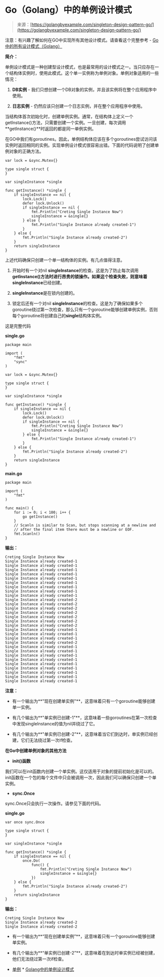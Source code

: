 <!--yml

类别：未分类

日期：2024-10-13 06:03:30

-->

# Go（Golang）中的单例设计模式

> 来源：[https://golangbyexample.com/singleton-design-pattern-go/](https://golangbyexample.com/singleton-design-pattern-go/)

注意：有兴趣了解如何在GO中实现所有其他设计模式。请查看这个完整参考 - [Go中的所有设计模式（Golang）](https://golangbyexample.com/all-design-patterns-golang/)

**简介：**

单例设计模式是一种创建型设计模式，也是最常用的设计模式之一。当只应存在一个结构体实例时，使用此模式。这个单一实例称为单例对象。单例对象适用的一些情况：

1.  **DB实例** - 我们只想创建一个DB对象的实例，并且该实例将在整个应用程序中使用。

1.  **日志实例** - 仍然应该只创建一个日志实例，并在整个应用程序中使用。

当结构体首次初始化时，创建单例实例。通常，在结构体上定义一个getInstance()方法，只需要创建一个实例。一旦创建，每次调用**getInstance()**时返回的都是同一单例实例。

在GO中我们有goroutines。因此，单例结构体应该在多个goroutines尝试访问该实例时返回相同的实例。实现单例设计模式很容易出错。下面的代码说明了创建单例对象的正确方法。

```
var lock = &sync.Mutex{}

type single struct {
}

var singleInstance *single

func getInstance() *single {
    if singleInstance == nil {
        lock.Lock()
        defer lock.Unlock()
        if singleInstance == nil {
            fmt.Println("Creting Single Instance Now")
            singleInstance = &single{}
        } else {
            fmt.Println("Single Instance already created-1")
        }
    } else {
        fmt.Println("Single Instance already created-2")
    }
    return singleInstance
}
```

上述代码确保只创建一个单一结构体的实例。有几点值得注意。

1.  开始时有一个对nil **singleInstance**的检查。这是为了防止每次调用**getInstance()**方法时进行昂贵的锁操作。如果这个检查失败，则意味着**singleInstance**已经创建。

1.  **singleInstance**是在锁内创建的。

1.  锁定后还有一个对nil **singleInstance**的检查。这是为了确保如果多个goroutine绕过第一次检查，那么只有一个goroutine能够创建单例实例，否则每个goroutine将创建自己的**single**结构体实例。

这是完整代码

**single.go**

```
package main

import (
    "fmt"
    "sync"
)

var lock = &sync.Mutex{}

type single struct {
}

var singleInstance *single

func getInstance() *single {
    if singleInstance == nil {
        lock.Lock()
        defer lock.Unlock()
        if singleInstance == nil {
            fmt.Println("Creting Single Instance Now")
            singleInstance = &single{}
        } else {
            fmt.Println("Single Instance already created-1")
        }
    } else {
        fmt.Println("Single Instance already created-2")
    }
    return singleInstance
}
```

**main.go**

```
package main

import (
    "fmt"
)

func main() {
    for i := 0; i < 100; i++ {
        go getInstance()
    }
    // Scanln is similar to Scan, but stops scanning at a newline and
    // after the final item there must be a newline or EOF.
    fmt.Scanln()
}
```

**输出：**

```
Creting Single Instance Now
Single Instance already created-1
Single Instance already created-1
Single Instance already created-1
Single Instance already created-1
Single Instance already created-1
Single Instance already created-1
Single Instance already created-1
Single Instance already created-1
Single Instance already created-1
Single Instance already created-2
Single Instance already created-2
Single Instance already created-2
Single Instance already created-2
Single Instance already created-2
Single Instance already created-2
Single Instance already created-2
Single Instance already created-1
Single Instance already created-1
Single Instance already created-1
Single Instance already created-2
Single Instance already created-1
Single Instance already created-1
Single Instance already created-1
Single Instance already created-1
Single Instance already created-1
Single Instance already created-1
Single Instance already created-1
Single Instance already created-1
Single Instance already created-1
```

**注意：**

+   有一个输出为**"现在创建单实例"**，这意味着只有一个goroutine能够创建单一实例。

+   有几个输出为**"单实例已创建-1"**，这意味着一些goroutines在第一次检查中发现singleInstance的值为nil并绕过了它。

+   有几个输出为**"单实例已创建-2"**，这意味着当它们到达时，单实例已经创建，它们无法绕过第一次if检查。

**在Go中创建单例对象的其他方法**

+   **init()函数**

我们可以在init函数内创建一个单实例。这仅适用于对象的提前初始化是可以的。init函数在一个包的每个文件中只会被调用一次，因此我们可以确保只创建一个单实例。

+   **sync.Once**

sync.Once只会执行一次操作。请参见下面的代码。

**single.go**

```
var once sync.Once

type single struct {
}

var singleInstance *single

func getInstance() *single {
    if singleInstance == nil {
        once.Do(
            func() {
                fmt.Println("Creting Single Instance Now")
                singleInstance = &single{}
            })
    } else {
        fmt.Println("Single Instance already created-2")
    }
    return singleInstance
}
```

**输出：**

```
Creting Single Instance Now
Single Instance already created-2
Single Instance already created-2
```

+   有一个输出为**“现在创建单实例”**，这意味着只有一个goroutine能够创建单实例。

+   有几个输出为**“单实例已创建-2”**，这意味着在到达时单实例已经被创建，他们无法绕过第一次if检查。

+   [单例](https://golangbyexample.com/tag/singleton/) *   [Golang中的单例设计模式](https://golangbyexample.com/tag/singleton-design-pattern-in-golang/)
